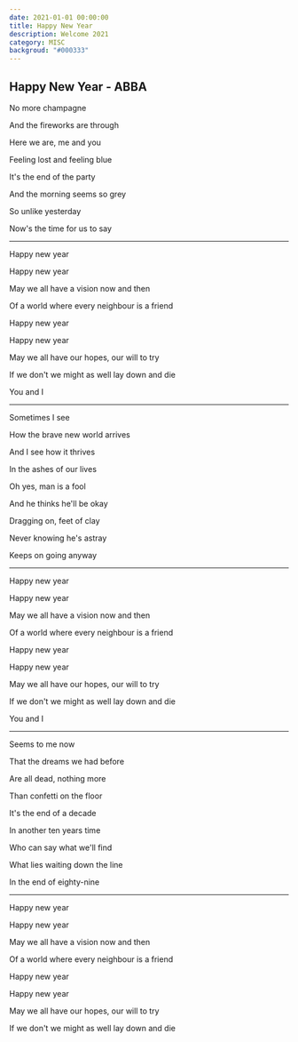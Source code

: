 ```yaml
---
date: 2021-01-01 00:00:00
title: Happy New Year
description: Welcome 2021
category: MISC
backgroud: "#000333"
---
```


## Happy New Year - ABBA

No more champagne

And the fireworks are through

Here we are, me and you

Feeling lost and feeling blue

It's the end of the party

And the morning seems so grey

So unlike yesterday

Now's the time for us to say

---

Happy new year

Happy new year

May we all have a vision now and then

Of a world where every neighbour is a friend

Happy new year

Happy new year

May we all have our hopes, our will to try

If we don't we might as well lay down and die

You and I

---

Sometimes I see

How the brave new world arrives

And I see how it thrives

In the ashes of our lives

Oh yes, man is a fool

And he thinks he'll be okay

Dragging on, feet of clay

Never knowing he's astray

Keeps on going anyway

---

Happy new year

Happy new year

May we all have a vision now and then

Of a world where every neighbour is a friend

Happy new year

Happy new year

May we all have our hopes, our will to try

If we don't we might as well lay down and die

You and I

---

Seems to me now

That the dreams we had before

Are all dead, nothing more

Than confetti on the floor

It's the end of a decade

In another ten years time

Who can say what we'll find

What lies waiting down the line

In the end of eighty-nine

---

Happy new year

Happy new year

May we all have a vision now and then

Of a world where every neighbour is a friend

Happy new year

Happy new year

May we all have our hopes, our will to try

If we don't we might as well lay down and die
